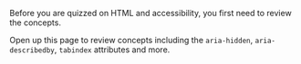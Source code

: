 Before you are quizzed on HTML and accessibility, you first need to review the concepts.

Open up this page to review concepts including the `aria-hidden`, `aria-describedby`, `tabindex` attributes and more.